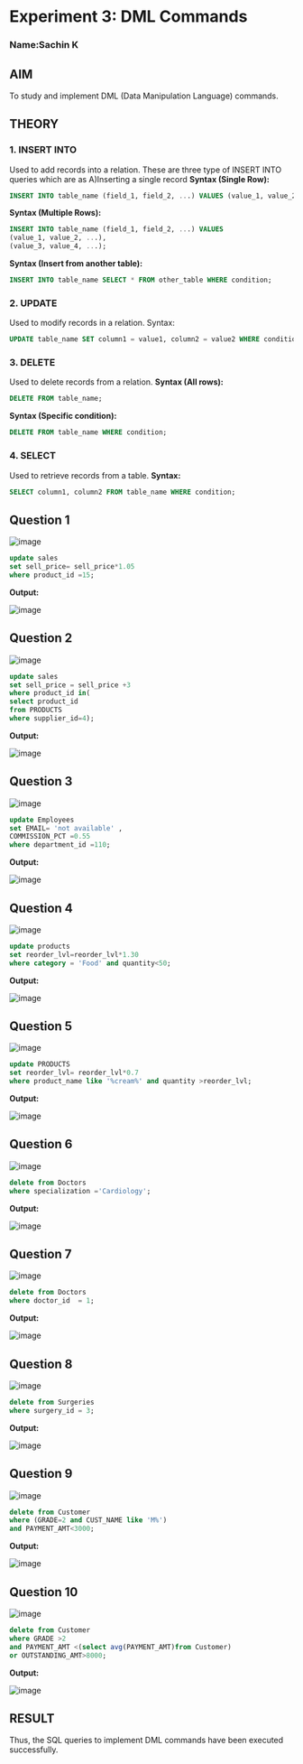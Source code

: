 # Experiment 3: DML Commands
### Name:Sachin K
## AIM
To study and implement DML (Data Manipulation Language) commands.

## THEORY

### 1. INSERT INTO
Used to add records into a relation.
These are three type of INSERT INTO queries which are as
A)Inserting a single record
**Syntax (Single Row):**
```sql
INSERT INTO table_name (field_1, field_2, ...) VALUES (value_1, value_2, ...);
```
**Syntax (Multiple Rows):**
```sql
INSERT INTO table_name (field_1, field_2, ...) VALUES
(value_1, value_2, ...),
(value_3, value_4, ...);
```
**Syntax (Insert from another table):**
```sql
INSERT INTO table_name SELECT * FROM other_table WHERE condition;
```
### 2. UPDATE
Used to modify records in a relation.
Syntax:
```sql
UPDATE table_name SET column1 = value1, column2 = value2 WHERE condition;
```
### 3. DELETE
Used to delete records from a relation.
**Syntax (All rows):**
```sql
DELETE FROM table_name;
```
**Syntax (Specific condition):**
```sql
DELETE FROM table_name WHERE condition;
```
### 4. SELECT
Used to retrieve records from a table.
**Syntax:**
```sql
SELECT column1, column2 FROM table_name WHERE condition;
```
**Question 1**
--
![image](https://github.com/user-attachments/assets/9da6c96f-36f1-4a16-8a7c-5e000d72108d)


```sql
update sales
set sell_price= sell_price*1.05
where product_id =15;
```

**Output:**

![image](https://github.com/user-attachments/assets/838735b2-7bf2-4fab-bb94-4838724fef55)


**Question 2**
---
![image](https://github.com/user-attachments/assets/76c26221-47fd-45e8-9617-b857f615b360)


```sql
update sales
set sell_price = sell_price +3
where product_id in(
select product_id
from PRODUCTS
where supplier_id=4);
```

**Output:**

![image](https://github.com/user-attachments/assets/fd6d6d2d-8a7b-4b90-a051-4b991399e8e1)


**Question 3**
---
![image](https://github.com/user-attachments/assets/14d2ab3f-4b29-41b0-b12d-d31bdd8fd1e1)


```sql
update Employees
set EMAIL= 'not available' ,
COMMISSION_PCT =0.55
where department_id =110;
```

**Output:**

![image](https://github.com/user-attachments/assets/cb74d6b3-7573-44b1-a5e7-8cbe489e64f1)


**Question 4**
---
![image](https://github.com/user-attachments/assets/75754ae7-fe7d-4980-8b26-0f87f2bf42a2)


```sql
update products
set reorder_lvl=reorder_lvl*1.30
where category = 'Food' and quantity<50;
```

**Output:**

![image](https://github.com/user-attachments/assets/e88b612b-3152-4c37-8358-2a54aa260f33)


**Question 5**
---
![image](https://github.com/user-attachments/assets/c7918f1c-91c8-4c25-849a-6bcf9c7e40c0)


```sql
update PRODUCTS
set reorder_lvl= reorder_lvl*0.7
where product_name like '%cream%' and quantity >reorder_lvl;
```

**Output:**

![image](https://github.com/user-attachments/assets/97ad3fec-6f1b-4860-be8a-5f7c026c6c76)


**Question 6**
---
![image](https://github.com/user-attachments/assets/f2540b66-2661-4114-a9f2-4af237d6e0b6)


```sql
delete from Doctors
where specialization ='Cardiology';
```

**Output:**

![image](https://github.com/user-attachments/assets/21f6f95e-b8b3-44aa-976b-0fafa0ac3f00)


**Question 7**
---
![image](https://github.com/user-attachments/assets/554ef8e6-fe51-46af-93ab-5f4d1d54f3f8)


```sql
delete from Doctors
where doctor_id  = 1;
```

**Output:**

![image](https://github.com/user-attachments/assets/ccd509a0-3ffd-4be0-9647-8759b5dbf167)


**Question 8**
---
![image](https://github.com/user-attachments/assets/68a669aa-692d-4705-8ad0-074ce0976b63)


```sql
delete from Surgeries
where surgery_id = 3;
```

**Output:**

![image](https://github.com/user-attachments/assets/cb6f9a8e-de8c-45f7-9677-f17c0be1d91e)


**Question 9**
---
![image](https://github.com/user-attachments/assets/362956f4-6744-4323-9467-e4082dcf40eb)


```sql
delete from Customer
where (GRADE=2 and CUST_NAME like 'M%')
and PAYMENT_AMT<3000;
```

**Output:**

![image](https://github.com/user-attachments/assets/6ab65e7f-55f3-485e-b2dd-e66b6848563f)


**Question 10**
---
![image](https://github.com/user-attachments/assets/eb452a4b-37fb-4abf-8dce-b57b3b35619c)


```sql
delete from Customer
where GRADE >2 
and PAYMENT_AMT <(select avg(PAYMENT_AMT)from Customer)
or OUTSTANDING_AMT>8000;
```

**Output:**

![image](https://github.com/user-attachments/assets/d601592d-82c9-4691-864e-8a62c9efb449)


## RESULT
Thus, the SQL queries to implement DML commands have been executed successfully.
